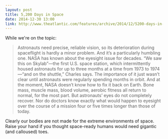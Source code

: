 ```yaml
---
layout: post
title: 5,200 Days in Space
date: 2014-12-30 13:00
link: http://www.theatlantic.com/features/archive/2014/12/5200-days-in-space/383510/
---
```


While we're on the topic:

> Astronauts need precise, reliable vision, so its deterioration during spaceflight is hardly a minor problem. And it’s a particularly humbling one. NASA has known about the eyesight issue for decades. “We saw this on Skylab”—the first U.S. space station, which intermittently housed astronauts for up to three months at a time from 1973 to 1974—“and on the shuttle,” Charles says. The importance of it just wasn’t clear until astronauts were regularly spending months in orbit. And at the moment, NASA doesn’t know how to fix it back on Earth. Bone mass, muscle mass, blood volume, aerobic fitness all return to normal, for the most part. But astronauts’ eyes do not completely recover. Nor do doctors know exactly what would happen to eyesight over the course of a mission four or five times longer than those of today.

Clearly our bodies are not made for the extreme environments of space. Raise your hand if you thought space-ready humans would need gigantic (and calloused) toes. 